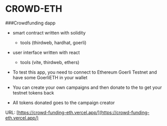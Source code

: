 # CROWD-ETH

###Crowdfunding dapp
- smart contract written with solidity 
  - tools (thirdweb, hardhat, goerli)
- user interface written with react
  - tools (vite, thirdweb, ethers)



- To test this app, you need to connect to Ethereum Goerli Testnet and have some GoerliETH in your wallet
- You can create your own campaigns and then donate to the to get your testnet tokens back
- All tokens donated goes to the campaign creator

URL: [https://crowd-funding-eth.vercel.app/](https://crowd-funding-eth.vercel.app/)